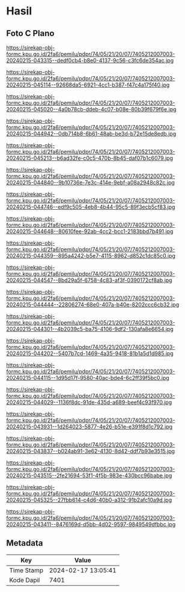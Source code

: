 # Hasil

## Foto C Plano

https://sirekap-obj-formc.kpu.go.id/2fa6/pemilu/pdpr/74/05/21/20/07/7405212007003-20240215-043315--dedf0cb4-b8e0-4137-9c56-c3fc6de354ac.jpg

https://sirekap-obj-formc.kpu.go.id/2fa6/pemilu/pdpr/74/05/21/20/07/7405212007003-20240215-045114--92668da5-6921-4cc1-b387-f47c4a175f40.jpg

https://sirekap-obj-formc.kpu.go.id/2fa6/pemilu/pdpr/74/05/21/20/07/7405212007003-20240215-045020--4a0b78cb-ddeb-4c07-b08e-80b39f679f6e.jpg

https://sirekap-obj-formc.kpu.go.id/2fa6/pemilu/pdpr/74/05/21/20/07/7405212007003-20240215-044942--0db714b8-6b61-48ab-be3d-b72e15de8edb.jpg

https://sirekap-obj-formc.kpu.go.id/2fa6/pemilu/pdpr/74/05/21/20/07/7405212007003-20240215-045213--b6ad32fe-c0c5-470b-8b45-daf07b1c6079.jpg

https://sirekap-obj-formc.kpu.go.id/2fa6/pemilu/pdpr/74/05/21/20/07/7405212007003-20240215-044840--9b10736e-7e3c-414e-9ebf-a08a2948c82c.jpg

https://sirekap-obj-formc.kpu.go.id/2fa6/pemilu/pdpr/74/05/21/20/07/7405212007003-20240215-044746--edf9c505-4eb8-4b44-95c5-89f3ecb5cf83.jpg

https://sirekap-obj-formc.kpu.go.id/2fa6/pemilu/pdpr/74/05/21/20/07/7405212007003-20240215-044648--80610fee-92ab-4cc2-bcc1-2183bbd7b491.jpg

https://sirekap-obj-formc.kpu.go.id/2fa6/pemilu/pdpr/74/05/21/20/07/7405212007003-20240215-044359--895a4242-b5e7-4115-8962-d852c1dc85c0.jpg

https://sirekap-obj-formc.kpu.go.id/2fa6/pemilu/pdpr/74/05/21/20/07/7405212007003-20240215-044547--8bd29a5f-6758-4c83-af3f-0390172cf8ab.jpg

https://sirekap-obj-formc.kpu.go.id/2fa6/pemilu/pdpr/74/05/21/20/07/7405212007003-20240215-044444--22806274-68e0-407a-b40e-8202ccc6cb32.jpg

https://sirekap-obj-formc.kpu.go.id/2fa6/pemilu/pdpr/74/05/21/20/07/7405212007003-20240215-044301--4b2039c5-ba75-4106-9df2-130afa8e6654.jpg

https://sirekap-obj-formc.kpu.go.id/2fa6/pemilu/pdpr/74/05/21/20/07/7405212007003-20240215-044202--5407b7cd-1469-4a35-9418-81b1a5d1d985.jpg

https://sirekap-obj-formc.kpu.go.id/2fa6/pemilu/pdpr/74/05/21/20/07/7405212007003-20240215-044115--1d95d17f-9580-40ac-bde4-6c2ff39f5bc0.jpg

https://sirekap-obj-formc.kpu.go.id/2fa6/pemilu/pdpr/74/05/21/20/07/7405212007003-20240215-044029--1136f8dc-91de-435d-a689-beef4c93f970.jpg

https://sirekap-obj-formc.kpu.go.id/2fa6/pemilu/pdpr/74/05/21/20/07/7405212007003-20240215-043931--1d264023-5877-4e26-b51e-e391f8d1c792.jpg

https://sirekap-obj-formc.kpu.go.id/2fa6/pemilu/pdpr/74/05/21/20/07/7405212007003-20240215-043837--b024ab91-3e62-4130-8d42-ddf7b93e3515.jpg

https://sirekap-obj-formc.kpu.go.id/2fa6/pemilu/pdpr/74/05/21/20/07/7405212007003-20240215-043515--2fe21694-53f1-4f5b-983e-430bcc96babe.jpg

https://sirekap-obj-formc.kpu.go.id/2fa6/pemilu/pdpr/74/05/21/20/07/7405212007003-20240215-045325--27fbb614-c4d6-40b0-a312-91b2afc10a9d.jpg

https://sirekap-obj-formc.kpu.go.id/2fa6/pemilu/pdpr/74/05/21/20/07/7405212007003-20240215-043411--8476169d-d5bb-4d02-9597-9849549dfbbc.jpg


## Metadata

| Key        | Value               |
| ---------- | ------------------- |
| Time Stamp | 2024-02-17 13:05:41 |
| Kode Dapil | 7401                |



